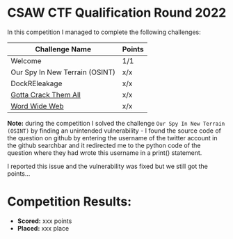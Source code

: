 # CSAW CTF Qualification Round 2022
 In this competition I managed to complete the following challenges:
 
 | Challenge Name          | Points
 | --------------          | ------
 | Welcome | 1/1
 | Our Spy In New Terrain (OSINT) | x/x
 | DockREleakage | x/x
 | [Gotta Crack Them All](https://github.com/LeonGurin/CSAW-CTF-Qualification-Round-2022/tree/main/Gotta%20Crack%20Them%20All) | x/x
 | [Word Wide Web](https://github.com/LeonGurin/CSAW-CTF-Qualification-Round-2022/tree/main/Word%20Wide%20Web) | x/x

**Note:** during the competition I solved the challenge `Our Spy In New Terrain (OSINT)` by finding an unintended vulnerability - I found the source code of the question on github by entering the username of the twitter account in the github searchbar and it redirected me to the python code of the question where they had wrote this username in a print() statement.

I reported this issue and the vulnerability was fixed but we still got the points...

# Competition Results:
* **Scored:** xxx points
* **Placed:** xxx place

